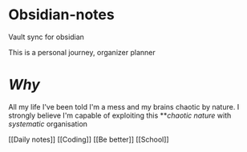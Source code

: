 # Obsidian-notes
Vault sync for obsidian 


This is a personal journey, organizer planner

# *Why*

All my life I've been told I'm a mess and my brains chaotic by nature. I strongly believe I'm capable of exploiting this ***chaotic nature*  with *systematic* organisation

[[Daily notes]]
[[Coding]]
[[Be better]]
[[School]]

